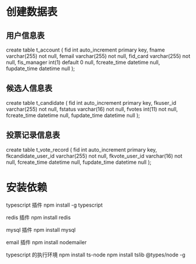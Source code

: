 # 创建数据表
## 用户信息表
create table t_account
(
    fid          int auto_increment
        primary key,
    fname        varchar(255)     not null,
    femail       varchar(255)     not null,
    fid_card     varchar(255)     not null,
    fis_manager  int(1) default 0 null,
    fcreate_time datetime             null,
    fupdate_time datetime             null
);

## 候选人信息表
create table t_candidate
(
    fid          int auto_increment
        primary key,
    fkuser_id        varchar(255)     not null,
    fstatus       varchar(16)     not null,
    fvotes     int(11)     not null,
    fcreate_time datetime             null,
    fupdate_time datetime             null
);

## 投票记录信息表
create table t_vote_record
(
    fid          int auto_increment
        primary key,
    fkcandidate_user_id        varchar(255)     not null,
    fkvote_user_id       varchar(16)     not null,
    fcreate_time datetime             null,
    fupdate_time datetime             null
);

# 安装依赖

typescript 插件
npm install -g typescript 

redis 插件
npm install redis

mysql 插件
npm install mysql

email 插件
npm install nodemailer

typescript 的执行环境
npm install ts-node
npm install tslib @types/node -g
